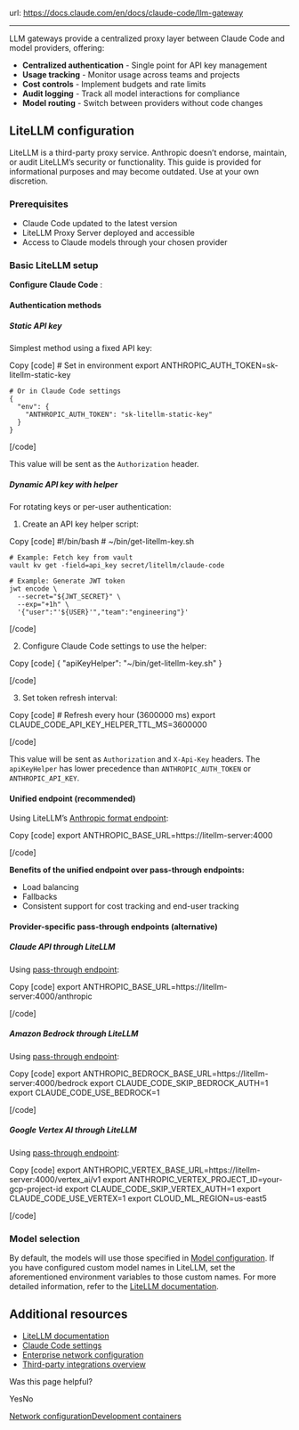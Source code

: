 url: https://docs.claude.com/en/docs/claude-code/llm-gateway

---

LLM gateways provide a centralized proxy layer between Claude Code and model providers, offering:

  * **Centralized authentication** \- Single point for API key management
  * **Usage tracking** \- Monitor usage across teams and projects
  * **Cost controls** \- Implement budgets and rate limits
  * **Audit logging** \- Track all model interactions for compliance
  * **Model routing** \- Switch between providers without code changes

## LiteLLM configuration

LiteLLM is a third-party proxy service. Anthropic doesn’t endorse, maintain, or audit LiteLLM’s security or functionality. This guide is provided for informational purposes and may become outdated. Use at your own discretion.

### Prerequisites

  * Claude Code updated to the latest version
  * LiteLLM Proxy Server deployed and accessible
  * Access to Claude models through your chosen provider

### Basic LiteLLM setup

**Configure Claude Code** :

#### Authentication methods

##### Static API key

Simplest method using a fixed API key:

Copy
[code]
    # Set in environment
    export ANTHROPIC_AUTH_TOKEN=sk-litellm-static-key

    # Or in Claude Code settings
    {
      "env": {
        "ANTHROPIC_AUTH_TOKEN": "sk-litellm-static-key"
      }
    }

[/code]

This value will be sent as the `Authorization` header.

##### Dynamic API key with helper

For rotating keys or per-user authentication:

  1. Create an API key helper script:

Copy
[code]
    #!/bin/bash
    # ~/bin/get-litellm-key.sh

    # Example: Fetch key from vault
    vault kv get -field=api_key secret/litellm/claude-code

    # Example: Generate JWT token
    jwt encode \
      --secret="${JWT_SECRET}" \
      --exp="+1h" \
      '{"user":"'${USER}'","team":"engineering"}'

[/code]

  2. Configure Claude Code settings to use the helper:

Copy
[code]
    {
      "apiKeyHelper": "~/bin/get-litellm-key.sh"
    }

[/code]

  3. Set token refresh interval:

Copy
[code]
    # Refresh every hour (3600000 ms)
    export CLAUDE_CODE_API_KEY_HELPER_TTL_MS=3600000

[/code]

This value will be sent as `Authorization` and `X-Api-Key` headers. The `apiKeyHelper` has lower precedence than `ANTHROPIC_AUTH_TOKEN` or `ANTHROPIC_API_KEY`.

#### Unified endpoint \(recommended\)

Using LiteLLM’s [Anthropic format endpoint](https://docs.litellm.ai/docs/anthropic_unified):

Copy
[code]
    export ANTHROPIC_BASE_URL=https://litellm-server:4000

[/code]

**Benefits of the unified endpoint over pass-through endpoints:**

  * Load balancing
  * Fallbacks
  * Consistent support for cost tracking and end-user tracking

#### Provider-specific pass-through endpoints \(alternative\)

##### Claude API through LiteLLM

Using [pass-through endpoint](https://docs.litellm.ai/docs/pass_through/anthropic_completion):

Copy
[code]
    export ANTHROPIC_BASE_URL=https://litellm-server:4000/anthropic

[/code]

##### Amazon Bedrock through LiteLLM

Using [pass-through endpoint](https://docs.litellm.ai/docs/pass_through/bedrock):

Copy
[code]
    export ANTHROPIC_BEDROCK_BASE_URL=https://litellm-server:4000/bedrock
    export CLAUDE_CODE_SKIP_BEDROCK_AUTH=1
    export CLAUDE_CODE_USE_BEDROCK=1

[/code]

##### Google Vertex AI through LiteLLM

Using [pass-through endpoint](https://docs.litellm.ai/docs/pass_through/vertex_ai):

Copy
[code]
    export ANTHROPIC_VERTEX_BASE_URL=https://litellm-server:4000/vertex_ai/v1
    export ANTHROPIC_VERTEX_PROJECT_ID=your-gcp-project-id
    export CLAUDE_CODE_SKIP_VERTEX_AUTH=1
    export CLAUDE_CODE_USE_VERTEX=1
    export CLOUD_ML_REGION=us-east5

[/code]

### Model selection

By default, the models will use those specified in [Model configuration](/en/docs/claude-code/bedrock-vertex-proxies#model-configuration). If you have configured custom model names in LiteLLM, set the aforementioned environment variables to those custom names. For more detailed information, refer to the [LiteLLM documentation](https://docs.litellm.ai/).

## Additional resources

  * [LiteLLM documentation](https://docs.litellm.ai/)
  * [Claude Code settings](/en/docs/claude-code/settings)
  * [Enterprise network configuration](/en/docs/claude-code/network-config)
  * [Third-party integrations overview](/en/docs/claude-code/third-party-integrations)

Was this page helpful?

YesNo

[Network configuration](/en/docs/claude-code/network-config)[Development containers](/en/docs/claude-code/devcontainer)
